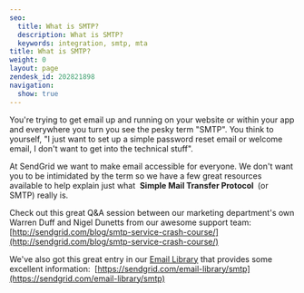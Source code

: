 ```yaml
---
seo:
  title: What is SMTP? 
  description: What is SMTP? 
  keywords: integration, smtp, mta
title: What is SMTP? 
weight: 0
layout: page
zendesk_id: 202821898
navigation:
  show: true
---
```


You're trying to get email up and running on your website or within your app and everywhere you turn you see the pesky term "SMTP". You think to yourself, "I just want to set up a simple password reset email or welcome email, I don't want to get into the technical stuff".

At SendGrid we want to make email accessible for everyone. We don't want you to be intimidated by the term so we have a few great resources available to help explain just what&nbsp; **Simple Mail Transfer Protocol&nbsp;** (or SMTP) really is.

Check out this great Q&A session between our marketing department's own Warren Duff and Nigel Dunetts from our awesome support team:&nbsp; [http://sendgrid.com/blog/smtp-service-crash-course/](http://sendgrid.com/blog/smtp-service-crash-course/)

We've also got this great entry in our [Email Library](https://sendgrid.com/email-library)&nbsp;that provides some excellent information:&nbsp; [https://sendgrid.com/email-library/smtp](https://sendgrid.com/email-library/smtp)

&nbsp;

&nbsp;

&nbsp;

